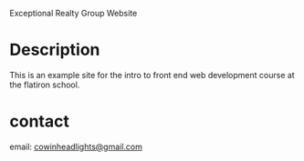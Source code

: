 Exceptional Realty Group Website

# Description

This is an example site for the intro to front end web development course at the flatiron school.

# contact

email: cowinheadlights@gmail.com
